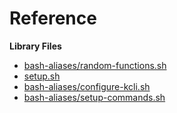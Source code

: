 # Reference
**Library Files**
* [bash-aliases/random-functions.sh](REFERENCE-random-functions.md)
* [setup.sh](REFERENCE-setup.md)
* [bash-aliases/configure-kcli.sh](REFERENCE-configure-kcli.md)
* [bash-aliases/setup-commands.sh](REFERENCE-setup-commands.md)

